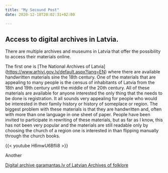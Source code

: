 ```yaml
---
title: "My Secound Post"
date: 2020-12-18T20:02:31+02:00

---
```


## Access to digital archives in Latvia.


There are multiple archives and museums in Latvia that offer the possibility to access their materials online.

The first one is [The National Archives of Latvia] (https://www.arhivi.gov.lv/default.aspx?lang=EN)
where there are available handwritten materials sine the 18th century.
One of the materials that are appealing to many people is the census of inhabitants of Latvia from the 18th and 19th century
until the middle of the 20th century. All of these materials are available for anyone interested the only thing that the needs 
to be done is registration. It all sounds very appealing for people who would be interested in their family history or history 
of someplace or region. The biggest problem with these materials is that they are handwritten and, often with more than one 
language in one sheet of paper. People have been invited to participate in rewriting of these materials, but as far as I know, 
this has not been very popular and the materials are still readable only by choosing the church of a region one is interested 
in than flipping manually through the church books. 

{{< youtube H6mwU6BfIi8 >}}

Another 

[Digital archive garamantas.lv of Latvian Archives of folklore](http://garamantas.lv/)
